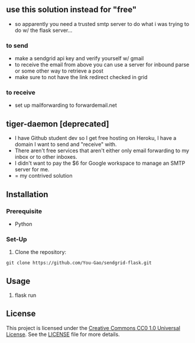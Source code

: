 ## use this solution instead for "free"
- so apparently you need a trusted smtp server to do what i was trying to do w/ the flask server...

### to send
- make a sendgrid api key and verify yourself w/ gmail
- to receive the email from above you can use a server for inbound parse or some other way to retrieve a post
- make sure to not have the link redirect checked in grid

### to receive
- set up mailforwarding to forwardemail.net
 
## tiger-daemon [deprecated]

- I have Github student dev so I get free hosting on Heroku, I have a domain I want to send and "receive" with.
- There aren't free services that aren't either only email forwarding to my inbox or to other inboxes.
- I didn't want to pay the $6 for Google workspace to manage an SMTP server for me.
- = my contrived solution

## Installation

### Prerequisite

- Python

### Set-Up

1. Clone the repository:
```
git clone https://github.com/You-Gao/sendgrid-flask.git
```

## Usage
1. flask run

## License
This project is licensed under the [Creative Commons CC0 1.0 Universal License](https://creativecommons.org/publicdomain/zero/1.0/). See the [LICENSE](LICENSE) file for more details.


